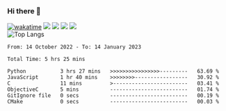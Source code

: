 ### Hi there 👋
[![wakatime](https://wakatime.com/badge/user/368879df-dc38-4b1a-86c4-8a2054a0e074.svg)](https://wakatime.com/@368879df-dc38-4b1a-86c4-8a2054a0e074)
<img src="https://img.shields.io/badge/Windows-0078D6?style=flat&logo=Windows&logoColor=white">
<img src="https://img.shields.io/badge/IntelliJ_IDEA-000000.svg?style=flat&logo=IntelliJ-IDEA&logoColor=white">
<img src="https://img.shields.io/badge/Visual_Studio_Code-007ACC?style=flat&logo=Visual-Studio-Code&logoColor=white">
<img src="https://img.shields.io/badge/Discord-5865F2?label=kano%233578&style=flat&logo=discord&logoColor=white">
<br>
![Top Langs](https://github-readme-stats.vercel.app/api/top-langs/?username=kano-o&langs_count=10&layout=compact&theme=github_dark)


<!--START_SECTION:waka-->

```text
From: 14 October 2022 - To: 14 January 2023

Total Time: 5 hrs 25 mins

Python           3 hrs 27 mins   >>>>>>>>>>>>>>>>---------   63.69 %
JavaScript       1 hr 40 mins    >>>>>>>>-----------------   30.92 %
C                11 mins         >------------------------   03.41 %
ObjectiveC       5 mins          -------------------------   01.74 %
GitIgnore file   0 secs          -------------------------   00.19 %
CMake            0 secs          -------------------------   00.03 %
```

<!--END_SECTION:waka-->
